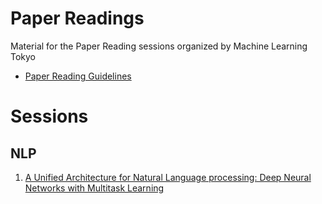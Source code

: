 # Paper Readings

Material for the Paper Reading sessions organized by Machine Learning Tokyo

* [Paper Reading Guidelines](reading_guidelines.md)

# Sessions

## NLP

1. [A Unified Architecture for Natural Language processing: Deep Neural Networks
   with Multitask Learning](NLP/1_a_unified_architecture/README.md)
